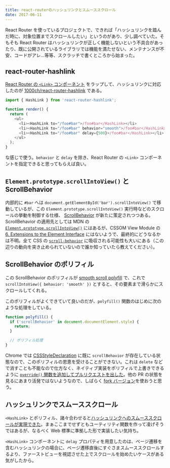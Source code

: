 ```yaml
---
title: react-routerのハッシュリンクとスムーススクロール
date: 2017-06-11
---
```


React Router を使っているプロジェクトで、できれば「ハッシュリンクを踏んだ時に、対象位置までスクロールしたい」というのがあり、少し調べていた。そもそも React Router はハッシュリンクが正しく機能しないという不具合があったり、既に公開されているライブラリでは機能を満たせない、メンテナンスが不安、コードがアレ…等等、スクラッチで書くところから始まった。

## react-router-hashlink

[React Router の `<Link>` コンポーネント](https://reacttraining.com/react-router/web/api/Link) をラップして、ハッシュリンクに対応したのが [1000ch/react-router-hashlink](https://github.com/1000ch/react-router-hashlink) である。

```javascript
import { HashLink } from 'react-router-hashlink';

function render() {
  return (
    <ul>
      <li><HashLink to="/foo#bar">/foo#bar</HashLink></li>
      <li><HashLink to="/foo#bar" behavior="smooth">/foo#bar</HashLink></li>
      <li><HashLink to="/foo#bar" delay={500}>/foo#bar</HashLink></li>
    </ul>
  );
}
```

な感じで使う。`behavior` と `delay` を除き、React Router の `<Link>` コンポーネントを指定できると思ってもらえば良い。

## `Element.prototype.scrollIntoView()` と ScrollBehavior

内部的に `#bar` へは `document.getElementById('bar').scrollIntoView()` で移動しているが、この `Element.prototype.scrollIntoView()` 実行時などのスクロールの挙動を制御する仕様、 [ScrollBehavior](https://drafts.csswg.org/cssom-view/#extensions-to-the-window-interface) が新たに策定されつつある。ScrollBehavior の適用先としては MDN の [`Element.prototype.scrollIntoView()`](https://developer.mozilla.org/en-US/docs/Web/API/Element/scrollIntoView) にはあるが、CSSOM View Module の [6. Extensions to the Element Interface](https://drafts.csswg.org/cssom-view/#extension-to-the-element-interface) にはないようで、最終的にどうなるかは不明。全て CSS の [`scroll-behavior`](https://developer.mozilla.org/en-US/docs/Web/CSS/scroll-behavior) に吸収される可能性も大いにある（この辺りの動向を突き止められていないので誰か知っていたら教えてください）。

## ScrollBehavior のポリフィル

この ScrollBehavior のポリフィルが [smooth scroll polyfill](http://iamdustan.com/smoothscroll/) で、これで `scrollIntoView({ behavior: 'smooth' })` とすると、その要素まで滑らかにスクロールしてくれる。

このポリフィルがよくできていて良いのだが、`polyfill()` 関数のはじめに次のような処理をしている。

```javascript
function polyfill() {
  if ('scrollBehavior' in document.documentElement.style) {
    return;
  }

  // ポリフィル処理
}
```

Chrome では [CSSStyleDeclaration](https://developer.mozilla.org/ja/docs/Web/API/CSSStyleDeclaration) に既に `scrollBehavior` が存在している状態なので、このポリフィルの恩恵を受けることができない。これは `delete` などで消すことも不能なので仕方なく、ネイティブ実装をポリフィルで上書きできるように [`override()` 関数を追加してプルリクエストを出した](https://github.com/iamdustan/smoothscroll/pull/69)。他の PR の状態を見るにあまり活発ではないようなので、しばらく [fork バージョン](https://github.com/1000ch/smoothscroll)を使おうと思う。

## ハッシュリンクでスムーススクロール

`<HashLink>` とポリフィル、諸々合わせると[ハッシュリンクへのスムーススクロールが実現できた](https://1000ch.github.io/react-router-hashlink-demo/)。まぁここまでせずともユーティリティ関数を作って凌げそうではあるが、なるべく Web 標準に準拠した形で実装したい気持ち。

`<HashLink>` コンポーネントに `delay` プロパティを用意したのは、ページ遷移を含むハッシュリンクの場合に、ページ遷移直後にすぐさまスムーススクロールするより、ファーストビューを視認させた上でスクロールを始めたいケースがある気がしたから。
